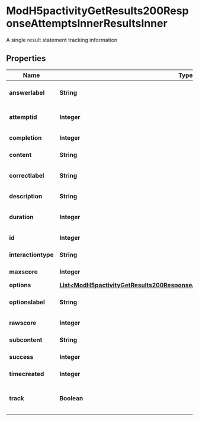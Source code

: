 

# ModH5pactivityGetResults200ResponseAttemptsInnerResultsInner

A single result statement tracking information

## Properties

| Name | Type | Description | Notes |
|------------ | ------------- | ------------- | -------------|
|**answerlabel** | **String** | Label used for user answers |  [optional] |
|**attemptid** | **Integer** | ID of the H5P attempt |  [optional] |
|**completion** | **Integer** | Result completion |  [optional] |
|**content** | **String** | Result extra content |  [optional] |
|**correctlabel** | **String** | Label used for correct answers |  [optional] |
|**description** | **String** | Result description |  [optional] |
|**duration** | **Integer** | Result duration in seconds |  [optional] |
|**id** | **Integer** | ID of the context |  [optional] |
|**interactiontype** | **String** | Interaction type |  [optional] |
|**maxscore** | **Integer** | Result max score |  [optional] |
|**options** | [**List&lt;ModH5pactivityGetResults200ResponseAttemptsInnerResultsInnerOptionsInner&gt;**](ModH5pactivityGetResults200ResponseAttemptsInnerResultsInnerOptionsInner.md) |  |  [optional] |
|**optionslabel** | **String** | Label used for result options |  [optional] |
|**rawscore** | **Integer** | Result score value |  [optional] |
|**subcontent** | **String** | Subcontent identifier |  [optional] |
|**success** | **Integer** | Result success |  [optional] |
|**timecreated** | **Integer** | Result creation |  [optional] |
|**track** | **Boolean** | If the result has valid track information |  [optional] |



